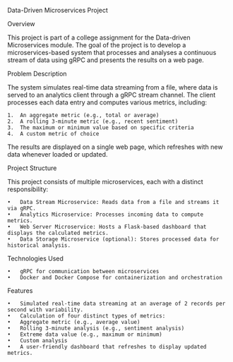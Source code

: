 Data-Driven Microservices Project

Overview

This project is part of a college assignment for the Data-driven Microservices module. The goal of the project is to develop a microservices-based system that processes and analyses a continuous stream of data using gRPC and presents the results on a web page.

Problem Description

The system simulates real-time data streaming from a file, where data is served to an analytics client through a gRPC stream channel. The client processes each data entry and computes various metrics, including:

	1.	An aggregate metric (e.g., total or average)
	2.	A rolling 3-minute metric (e.g., recent sentiment)
	3.	The maximum or minimum value based on specific criteria
	4.	A custom metric of choice

The results are displayed on a single web page, which refreshes with new data whenever loaded or updated.

Project Structure

This project consists of multiple microservices, each with a distinct responsibility:

	•	Data Stream Microservice: Reads data from a file and streams it via gRPC.
	•	Analytics Microservice: Processes incoming data to compute metrics.
	•	Web Server Microservice: Hosts a Flask-based dashboard that displays the calculated metrics.
	•	Data Storage Microservice (optional): Stores processed data for historical analysis.

Technologies Used

	•	gRPC for communication between microservices
	•	Docker and Docker Compose for containerization and orchestration

Features

	•	Simulated real-time data streaming at an average of 2 records per second with variability.
	•	Calculation of four distinct types of metrics:
	•	Aggregate metric (e.g., average value)
	•	Rolling 3-minute analysis (e.g., sentiment analysis)
	•	Extreme data value (e.g., maximum or minimum)
	•	Custom analysis
	•	A user-friendly dashboard that refreshes to display updated metrics.
